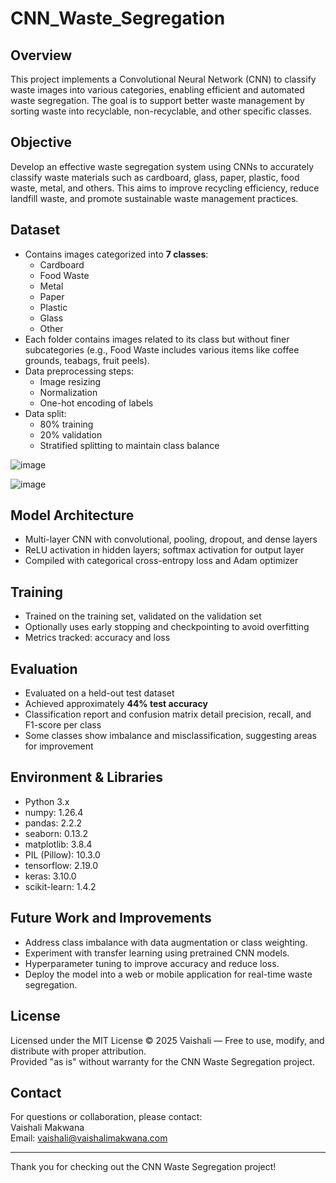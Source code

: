 # CNN_Waste_Segregation

## Overview
This project implements a Convolutional Neural Network (CNN) to classify waste images into various categories, enabling efficient and automated waste segregation. The goal is to support better waste management by sorting waste into recyclable, non-recyclable, and other specific classes.

## Objective
Develop an effective waste segregation system using CNNs to accurately classify waste materials such as cardboard, glass, paper, plastic, food waste, metal, and others. This aims to improve recycling efficiency, reduce landfill waste, and promote sustainable waste management practices.

## Dataset
- Contains images categorized into **7 classes**:
  - Cardboard
  - Food Waste
  - Metal
  - Paper
  - Plastic
  - Glass
  - Other
- Each folder contains images related to its class but without finer subcategories (e.g., Food Waste includes various items like coffee grounds, teabags, fruit peels).
- Data preprocessing steps:
  - Image resizing
  - Normalization
  - One-hot encoding of labels
- Data split:
  - 80% training
  - 20% validation
  - Stratified splitting to maintain class balance
    
![image](https://github.com/user-attachments/assets/19a39b6b-b089-4fb0-a8e4-8ac90d37d30b)
    
![image](https://github.com/user-attachments/assets/0be2bb76-0907-4577-9f96-70faeb5628db)


## Model Architecture
- Multi-layer CNN with convolutional, pooling, dropout, and dense layers
- ReLU activation in hidden layers; softmax activation for output layer
- Compiled with categorical cross-entropy loss and Adam optimizer

## Training
- Trained on the training set, validated on the validation set
- Optionally uses early stopping and checkpointing to avoid overfitting
- Metrics tracked: accuracy and loss

## Evaluation
- Evaluated on a held-out test dataset
- Achieved approximately **44% test accuracy**
- Classification report and confusion matrix detail precision, recall, and F1-score per class
- Some classes show imbalance and misclassification, suggesting areas for improvement

## Environment & Libraries
- Python 3.x
- numpy: 1.26.4  
- pandas: 2.2.2  
- seaborn: 0.13.2  
- matplotlib: 3.8.4  
- PIL (Pillow): 10.3.0  
- tensorflow: 2.19.0  
- keras: 3.10.0  
- scikit-learn: 1.4.2  

## Future Work and Improvements
- Address class imbalance with data augmentation or class weighting.
- Experiment with transfer learning using pretrained CNN models.
- Hyperparameter tuning to improve accuracy and reduce loss.
- Deploy the model into a web or mobile application for real-time waste segregation.

## License
Licensed under the MIT License © 2025 Vaishali — Free to use, modify, and distribute with proper attribution.  
Provided "as is" without warranty for the CNN Waste Segregation project.

## Contact
For questions or collaboration, please contact:  
Vaishali Makwana  
Email: vaishali@vaishalimakwana.com

---

Thank you for checking out the CNN Waste Segregation project!

